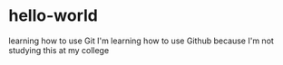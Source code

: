 # hello-world
learning how to use Git
I'm learning how to use Github because I'm not studying this at my college
